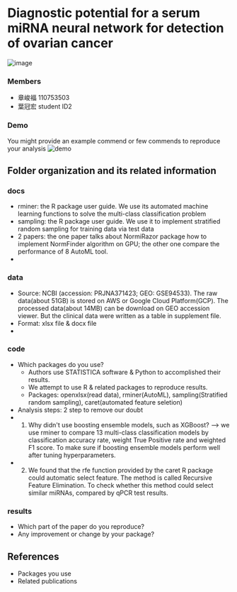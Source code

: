 # Diagnostic potential for a serum miRNA neural network for detection of ovarian cancer
![image](https://user-images.githubusercontent.com/101028862/173796111-e3a27eef-4436-431e-8676-dc45c3424cfb.png)

### Members
* 章峻福 110753503
* 葉冠宏 student ID2


### Demo 
You might provide an example commend or few commends to reproduce your analysis
![demo](https://user-images.githubusercontent.com/101028862/173810804-07ebd881-ef35-4fb1-92ff-416452a7c249.png)

## Folder organization and its related information

### docs
* rminer: the R package user guide. We use its automated machine learning functions to solve the multi-class classification problem
* sampling: the R package user guide. We use it to implement stratified random sampling for training data via test data
* 2 papers: the one paper talks about NormiRazor package how to implement NormFinder algorithm on GPU; the other one compare the performance of 8 AutoML tool.
*  

### data
* Source: NCBI (accession: PRJNA371423; GEO: GSE94533). The raw data(about 51GB) is stored on AWS or Google Cloud Platform(GCP). The processed data(about 14MB) can be download on GEO accession viewer. But the clinical data were written as a table in supplement file. 
* Format: xlsx file & docx file
* 

### code
* Which packages do you use? 
  * Authors use STATISTICA software & Python to accomplished their results.
  * We attempt to use R & related packages to reproduce results.
   * Packages: openxlsx(read data), rminer(AutoML), sampling(Stratified random sampling), caret(automated feature seletion)    
* Analysis steps: 2 step to remove our doubt 
 *  1. Why didn't use boosting ensemble models, such as XGBoost? --> we use rminer to compare 13 multi-class classification models by classification accuracy rate, weight True Positive rate and weighted F1 score. To make sure if boosting ensemble models perform well after tuning hyperparameters.   
 *  2. We found that the rfe function provided by the caret R package could automatic select feature. The method is called Recursive Feature Elimination. To check whether this method could select similar miRNAs, compared by qPCR test results.   

### results
* Which part of the paper do you reproduce?
* Any improvement or change by your package?

## References
* Packages you use
* Related publications
